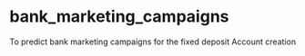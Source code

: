 # bank_marketing_campaigns
To predict bank marketing campaigns for the fixed deposit Account creation
